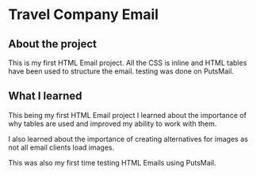 # Travel Company Email

## About the project

This is my first HTML Email project. All the CSS is inline and HTML tables have been used to structure the email.
testing was done on PutsMail.

## What I learned

This being my first HTML Email project I learned about the importance of why tables are used and improved 
my ability to work with them.

I also learned about the importance of creating alternatives for images as not all email clients load images.

This was also my first time testing HTML Emails using PutsMail.
